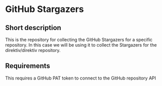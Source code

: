 # GitHub Stargazers

## Short description

This is the repository for collecting the GitHub Stargazers for a specific repository. In this case we will be using it to collect the Stargazers for the direktiv/direktiv repository.

## Requirements

This requires a GitHub PAT token to connect to the GitHub repository API